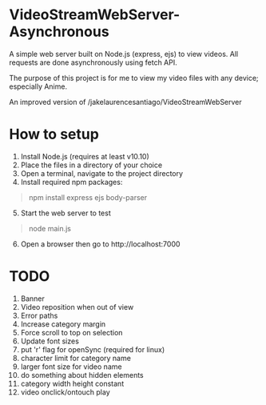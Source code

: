 # VideoStreamWebServer-Asynchronous
A simple web server built on Node.js (express, ejs) to view videos.
All requests are done asynchronously using fetch API.

The purpose of this project is for me to view my video files with any device; especially Anime.

An improved version of /jakelaurencesantiago/VideoStreamWebServer

# How to setup
1. Install Node.js (requires at least v10.10)
2. Place the files in a directory of your choice
3. Open a terminal, navigate to the project directory
4. Install required npm packages:
 > npm install express ejs body-parser
5. Start the web server to test
 > node main.js
6. Open a browser then go to http://localhost:7000


# TODO
1. Banner
2. Video reposition when out of view
3. Error paths
4. Increase category margin
5. Force scroll to top on selection
6. Update font sizes
7. put 'r' flag for openSync (required for linux)
8. character limit for category name
9. larger font size for video name
10. do something about hidden elements
11. category width height constant
12. video onclick/ontouch play
